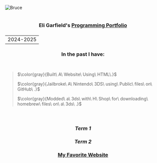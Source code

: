  ![Bruce](https://media2.giphy.com/media/v1.Y2lkPTc5MGI3NjExa3E4cmJmM251bHh4bm94Z3lzY3U3ZzB1eDM3dG50eGFlNTlsNjIxciZlcD12MV9pbnRlcm5hbF9naWZfYnlfaWQmY3Q9Zw/l0MYGb1LuZ3n7dRnO/giphy.gif)

# <h3 align="center"> Eli Garfield's <ins> Programming Portfolio </ins> <h3 align="center"><table><tr><td>2024-2025</table></tr></td> </h3>
<h3 align="center"> In the past I have:  </h3>

<br>
 
 >
> $\color{gray}{Built\ A\ Website\ Using\ HTML\.}$
 >
> $\color{gray}{Jailbroke\ A\ Nintendo\ 3DS\ using\ Public\ files\ on\ GitHub\ .}$ 
 >
> $\color{gray}{Modded\ a\ 3ds\ with\ H\ Shop\ for\ downloading\ homebrew\ files\ on\ a\ 3ds\ .}$

</br> 

## <h3 align="center"><em> Term 1 </em></h3>

### <h3 align="center"><em> Term 2 </em></h3>

##### <h3 align="center">[My Favorite Website](https://thisisnotawebsitedotcom.com/)</h3>
